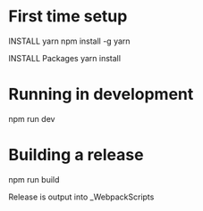 # First time setup
INSTALL yarn
npm install -g yarn

INSTALL Packages
yarn install

# Running in development
npm run dev

# Building a release
npm run build

Release is output into _WebpackScripts 
